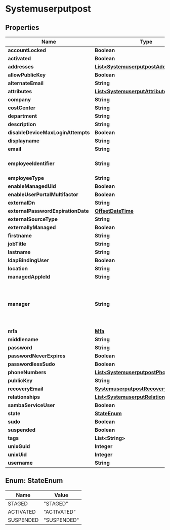 # Systemuserputpost

## Properties
Name | Type | Description | Notes
------------ | ------------- | ------------- | -------------
**accountLocked** | **Boolean** |  |  [optional]
**activated** | **Boolean** |  |  [optional]
**addresses** | [**List&lt;SystemuserputpostAddresses&gt;**](SystemuserputpostAddresses.md) |  |  [optional]
**allowPublicKey** | **Boolean** |  |  [optional]
**alternateEmail** | **String** |  |  [optional]
**attributes** | [**List&lt;SystemuserputAttributes&gt;**](SystemuserputAttributes.md) |  |  [optional]
**company** | **String** |  |  [optional]
**costCenter** | **String** |  |  [optional]
**department** | **String** |  |  [optional]
**description** | **String** |  |  [optional]
**disableDeviceMaxLoginAttempts** | **Boolean** |  |  [optional]
**displayname** | **String** |  |  [optional]
**email** | **String** |  | 
**employeeIdentifier** | **String** | Must be unique per user.  |  [optional]
**employeeType** | **String** |  |  [optional]
**enableManagedUid** | **Boolean** |  |  [optional]
**enableUserPortalMultifactor** | **Boolean** |  |  [optional]
**externalDn** | **String** |  |  [optional]
**externalPasswordExpirationDate** | [**OffsetDateTime**](OffsetDateTime.md) |  |  [optional]
**externalSourceType** | **String** |  |  [optional]
**externallyManaged** | **Boolean** |  |  [optional]
**firstname** | **String** |  |  [optional]
**jobTitle** | **String** |  |  [optional]
**lastname** | **String** |  |  [optional]
**ldapBindingUser** | **Boolean** |  |  [optional]
**location** | **String** |  |  [optional]
**managedAppleId** | **String** |  |  [optional]
**manager** | **String** | Relation with another systemuser to identify the last as a manager. |  [optional]
**mfa** | [**Mfa**](Mfa.md) |  |  [optional]
**middlename** | **String** |  |  [optional]
**password** | **String** |  |  [optional]
**passwordNeverExpires** | **Boolean** |  |  [optional]
**passwordlessSudo** | **Boolean** |  |  [optional]
**phoneNumbers** | [**List&lt;SystemuserputpostPhoneNumbers&gt;**](SystemuserputpostPhoneNumbers.md) |  |  [optional]
**publicKey** | **String** |  |  [optional]
**recoveryEmail** | [**SystemuserputpostRecoveryEmail**](SystemuserputpostRecoveryEmail.md) |  |  [optional]
**relationships** | [**List&lt;SystemuserputRelationships&gt;**](SystemuserputRelationships.md) |  |  [optional]
**sambaServiceUser** | **Boolean** |  |  [optional]
**state** | [**StateEnum**](#StateEnum) |  |  [optional]
**sudo** | **Boolean** |  |  [optional]
**suspended** | **Boolean** |  |  [optional]
**tags** | **List&lt;String&gt;** |  |  [optional]
**unixGuid** | **Integer** |  |  [optional]
**unixUid** | **Integer** |  |  [optional]
**username** | **String** |  | 

<a name="StateEnum"></a>
## Enum: StateEnum
Name | Value
---- | -----
STAGED | &quot;STAGED&quot;
ACTIVATED | &quot;ACTIVATED&quot;
SUSPENDED | &quot;SUSPENDED&quot;
